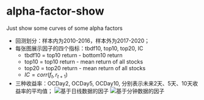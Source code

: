 # alpha-factor-show
Just show some curves of some alpha factors
* 回测划分：样本内为2010-2016，样本外为2017-2020；
* 每张图展示因子的四个指标：tbdf10, top10, top20, IC
  - tbdf10 = top10 return - bottom10 return
  - top10 = top10 return - mean return of all stocks
  - top20 = top20 return - mean return of all stocks
  - $IC = corr(f_t, r_{t+1})$
* 三种收益率：OCDay2, OCDay5, OCDay10, 分别表示未来2天、5天、10天收益率的平均值；
![基于日线数据的因子](https://github.com/Jensenberg/alpha-factor-show/blob/master/%E5%9F%BA%E4%BA%8E%E6%97%A5%E7%BA%BF%E6%95%B0%E6%8D%AE%E7%9A%84%E5%9B%A0%E5%AD%90.jpg)
![基于分钟数据的因子](https://github.com/Jensenberg/alpha-factor-show/blob/master/%E5%9F%BA%E4%BA%8E%E5%88%86%E9%92%9F%E6%95%B0%E6%8D%AE%E7%9A%84%E5%9B%A0%E5%AD%90.jpg)
